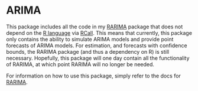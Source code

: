 # ARIMA

This package includes all the code in my [RARIMA](https://github.com/colintbowers/RARIMA.jl.git) package that does not depend on the [R language](http://www.r-project.org/) via [RCall](https://github.com/JuliaStats/RCall.jl). This means that currently, this package only contains the ability to simulate ARIMA models and provide point forecasts of ARIMA models. For estimation, and forecasts with confidence bounds, the RARIMA package (and thus a dependency on R) is still necessary. Hopefully, this package will one day contain all the functionality of RARIMA, at which point RARIMA will no longer be needed.

For information on how to use this package, simply refer to the docs for [RARIMA](https://github.com/colintbowers/RARIMA.jl.git).
